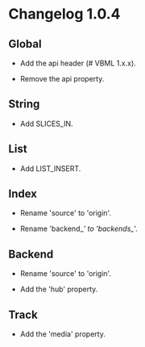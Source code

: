 # Changelog 1.0.4

## Global

- Add the api header (# VBML 1.x.x).

- Remove the api property.

## String

- Add SLICES_IN.

## List

- Add LIST_INSERT.

## Index

- Rename 'source' to 'origin'.

- Rename 'backend_*' to 'backends_*'.

## Backend

- Rename 'source' to 'origin'.

- Add the 'hub' property.

## Track

- Add the 'media' property.
